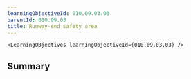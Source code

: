 ```yaml
---
learningObjectiveId: 010.09.03.03
parentId: 010.09.03
title: Runway-end safety area
---
```


```tsx eval
<LearningOBjectives learningObjectiveId={010.09.03.03} />
```

## Summary
